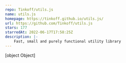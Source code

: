 ```yaml
---
repo: Tinkoff/utils.js
name: utils.js
homepage: https://tinkoff.github.io/utils.js/
url: https://github.com/Tinkoff/utils.js
stars: 177
starredAt: 2022-06-17T17:58:25Z
description: |-
    Fast, small and purely functional utility library
---
```


[object Object]
